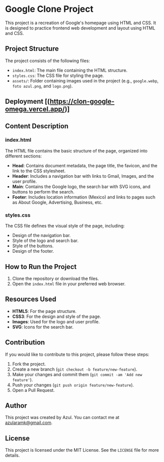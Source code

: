 # Google Clone Project

This project is a recreation of Google's homepage using HTML and CSS. It is designed to practice frontend web development and layout using HTML and CSS.

## Project Structure

The project consists of the following files:

- `index.html`: The main file containing the HTML structure.
- `styles.css`: The CSS file for styling the page.
- `assets/`: Folder containing images used in the project (e.g., `google.webp`, `foto azul.png`, and `logo.png`).

## Deployment [(https://clon-google-omega.vercel.app/)]

## Content Description

### index.html

The HTML file contains the basic structure of the page, organized into different sections:

- **Head**: Contains document metadata, the page title, the favicon, and the link to the CSS stylesheet.
- **Header**: Includes a navigation bar with links to Gmail, Images, and the user profile.
- **Main**: Contains the Google logo, the search bar with SVG icons, and buttons to perform the search.
- **Footer**: Includes location information (Mexico) and links to pages such as About Google, Advertising, Business, etc.

### styles.css

The CSS file defines the visual style of the page, including:

- Design of the navigation bar.
- Style of the logo and search bar.
- Style of the buttons.
- Design of the footer.

## How to Run the Project

1. Clone the repository or download the files.
2. Open the `index.html` file in your preferred web browser.

## Resources Used

- **HTML5**: For the page structure.
- **CSS3**: For the design and style of the page.
- **Images**: Used for the logo and user profile.
- **SVG**: Icons for the search bar.

## Contribution

If you would like to contribute to this project, please follow these steps:

1. Fork the project.
2. Create a new branch (`git checkout -b feature/new-feature`).
3. Make your changes and commit them (`git commit -am 'Add new feature'`).
4. Push your changes (`git push origin feature/new-feature`).
5. Open a Pull Request.

## Author

This project was created by Azul. You can contact me at azularamk@gmail.com.

## License

This project is licensed under the MIT License. See the `LICENSE` file for more details.
